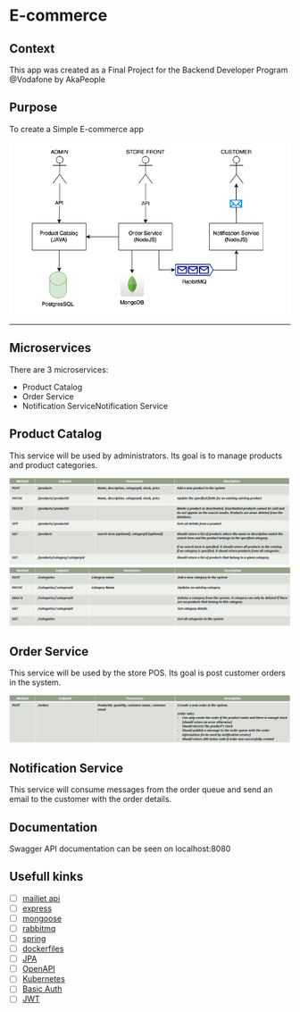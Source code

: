 # E-commerce

## Context

This app was created as a Final Project for the Backend Developer Program @Vodafone by AkaPeople

## Purpose

To create a Simple E-commerce app


![Project Diagram](/images/diagram.PNG "Project Diagram")


***

## Microservices

There are 3 microservices:

- Product Catalog
- Order Service
- Notification ServiceNotification Service


## Product Catalog

This service will be used by administrators. 
Its goal is to manage products and product categories.

![Endpoints width="200"](/images/endpoints_productcatalog_products.PNG "endpoints")
![Endpoints width="200"](/images/endpoints_productcatalog_categories.PNG "endpoints")


## Order Service

This service will be used by the store POS. 
Its goal is post customer orders in the system.

![Endpoints width="200"](/images/endpoints_orderservice.PNG "endpoints")


## Notification Service

This service will consume messages from the order queue and send
an email to the customer with the order details.


## Documentation

Swagger API documentation can be seen on localhost:8080


## Usefull kinks
 

- [ ] [mailjet api](https://dev.mailjet.com/email/guides/send-api-v31/)
- [ ] [express](https://expressjs.com/en/starter/generator.html)
- [ ] [mongoose](https://mongoosejs.com/docs/)
- [ ] [rabbitmq](https://www.rabbitmq.com/tutorials/tutorial-one-javascript.html)
- [ ] [spring](https://start.spring.io/)
- [ ] [dockerfiles](https://docs.spring.io/spring-boot/docs/current/reference/htmlsingle/#container-images.dockerfiles)
- [ ] [JPA](https://spring.io/guides/gs/accessing-data-jpa/)
- [ ] [OpenAPI](https://www.baeldung.com/spring-rest-openapi-documentation)
- [ ] [Kubernetes](https://kubernetes.github.io/ingress-nginx/user-guide/nginx-configuration/annotations/)
- [ ] [Basic Auth](https://docs.spring.io/spring-security/reference/5.7.0-RC1/servlet/getting-started.html)
- [ ] [JWT](https://github.com/spring-projects/spring-security-samples/tree/main/servlet/spring-boot/java/jwt/login)

